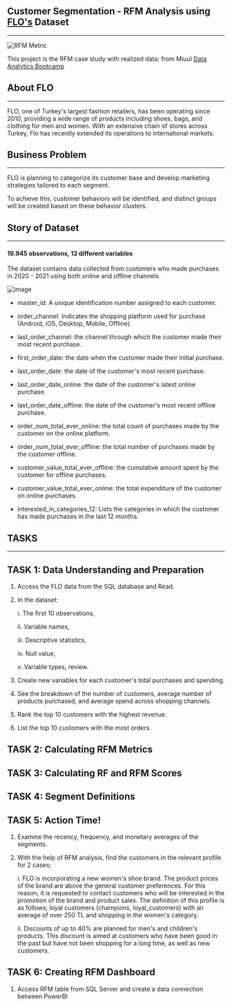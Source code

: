 ## Customer Segmentation - RFM Analysis using [FLO's](https://www.linkedin.com/company/flo-ma%C4%9Fazac%C4%B1l%C4%B1k/) Dataset
-------------------------------

![RFM Metric](https://github.com/BedirK/Portfolio-Projects/assets/103532330/f0039e47-bd15-458a-bb5d-2c22c83f6984)

This project is the RFM case study with realized data; from Miuul [Data Analytics Bootcamp](https://miuul.com/data-analyst-bootcamp) 

## About FLO
-------------------------------
FLO, one of Turkey's largest fashion retailers, has been operating since 2010, providing a wide range of products including shoes, bags, and clothing for men and women. With an extensive chain of stores across Turkey, Flo has recently extended its operations to international markets.

## Business Problem
-------------------------------
FLO is planning to categorize its customer base and develop marketing strategies tailored to each segment. 

To achieve this, customer behaviors will be identified, and distinct groups will be created based on these behavior clusters.

## Story of Dataset
-------------------------------
#### 19.945 observations, 13 different variables

The dataset contains data collected from customers who made purchases in 2020 - 2021 using both online and offline channels.

![image](https://github.com/BedirK/Portfolio-Projects/assets/103532330/41aa3662-b9a5-4bc9-8c23-a6f3472efadb)

- master_id: A unique identification number assigned to each customer.
  
- order_channel: Indicates the shopping platform used for purchase (Android, iOS, Desktop, Mobile, Offline).
  
- last_order_channel: the channel through which the customer made their most recent purchase.
  
- first_order_date: the date when the customer made their initial purchase.
  
- last_order_date: the date of the customer's most recent purchase.
  
- last_order_date_online: the date of the customer's latest online purchase.
  
- last_order_date_offline: the date of the customer's most recent offline purchase.
  
- order_num_total_ever_online: the total count of purchases made by the customer on the online platform.
  
- order_num_total_ever_offline: the total number of purchases made by the customer offline.
  
- customer_value_total_ever_offline: the cumulative amount spent by the customer for offline purchases.
  
- customer_value_total_ever_online: the total expenditure of the customer on online purchases.
  
- interested_in_categories_12: Lists the categories in which the customer has made purchases in the last 12 months.
  
## TASKS
-------------------------------
## TASK 1: Data Understanding and Preparation

   1. Access the FLO data from the SQL database and Read.
   2. In the dataset:
      
         i.   The first 10 observations,
      
         ii.  Variable names,
      
         iii. Descriptive statistics,
      
         iv.  Null value,
      
         v.   Variable types, review.
  3. Create new variables for each customer's total purchases and spending.
  4. See the breakdown of the number of customers, average number of products purchased, and average spend across shopping channels.
  5. Rank the top 10 customers with the highest revenue.
  6. List the top 10 customers with the most orders.
## TASK 2: Calculating RFM Metrics
## TASK 3: Calculating RF and RFM Scores
## TASK 4: Segment Definitions
## TASK 5: Action Time!
   1. Examine the recency, frequency, and monetary averages of the segments.
   2. With the help of RFM analysis, find the customers in the relevant profile for 2 cases;
      
        i. FLO is incorporating a new women's shoe brand. The product prices of the brand are above the general customer preferences. For this reason, it is requested to contact customers who will be interested in the promotion of the brand and product sales. The definition of this profile is as follows; loyal customers (champions, loyal_customers) with an average of over 250 TL and shopping in the women's category.
      
        ii. Discounts of up to 40% are planned for men's and children's products. This discount is aimed at customers who have been good in the past but have not been shopping for a long time, as well as new customers.
## TASK 6: Creating RFM Dashboard
 1. Access RFM table from SQL Server and create a data connection between PowerBI
